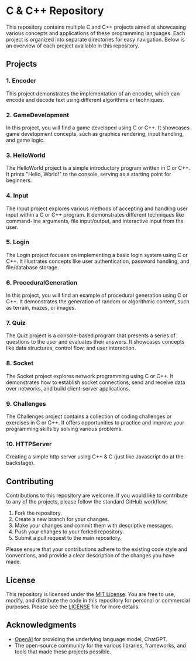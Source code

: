 # C & C++ Repository

This repository contains multiple C and C++ projects aimed at showcasing various concepts and applications of these programming languages. Each project is organized into separate directories for easy navigation. Below is an overview of each project available in this repository.

## Projects

### 1. Encoder
This project demonstrates the implementation of an encoder, which can encode and decode text using different algorithms or techniques.

### 2. GameDevelopment
In this project, you will find a game developed using C or C++. It showcases game development concepts, such as graphics rendering, input handling, and game logic.

### 3. HelloWorld
The HelloWorld project is a simple introductory program written in C or C++. It prints "Hello, World!" to the console, serving as a starting point for beginners.

### 4. Input
The Input project explores various methods of accepting and handling user input within a C or C++ program. It demonstrates different techniques like command-line arguments, file input/output, and interactive input from the user.

### 5. Login
The Login project focuses on implementing a basic login system using C or C++. It illustrates concepts like user authentication, password handling, and file/database storage.

### 6. ProceduralGeneration
In this project, you will find an example of procedural generation using C or C++. It demonstrates the generation of random or algorithmic content, such as terrain, mazes, or images.

### 7. Quiz
The Quiz project is a console-based program that presents a series of questions to the user and evaluates their answers. It showcases concepts like data structures, control flow, and user interaction.

### 8. Socket
The Socket project explores network programming using C or C++. It demonstrates how to establish socket connections, send and receive data over networks, and build client-server applications.

### 9. Challenges
The Challenges project contains a collection of coding challenges or exercises in C or C++. It offers opportunities to practice and improve your programming skills by solving various problems.

### 10. HTTPServer
Creating a simple http server using C++ & C (just like Javascript do at the backstage).

## Contributing
Contributions to this repository are welcome. If you would like to contribute to any of the projects, please follow the standard GitHub workflow:

1. Fork the repository.
2. Create a new branch for your changes.
3. Make your changes and commit them with descriptive messages.
4. Push your changes to your forked repository.
5. Submit a pull request to the main repository.

Please ensure that your contributions adhere to the existing code style and conventions, and provide a clear description of the changes you have made.

## License
This repository is licensed under the [MIT License](LICENSE). You are free to use, modify, and distribute the code in this repository for personal or commercial purposes. Please see the [LICENSE](LICENSE) file for more details.

## Acknowledgments
- [OpenAI](https://openai.com/) for providing the underlying language model, ChatGPT.
- The open-source community for the various libraries, frameworks, and tools that made these projects possible.
